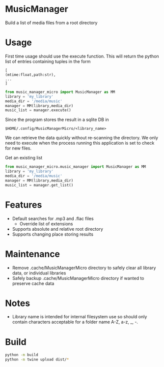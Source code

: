 # MusicManager

Build a list of media files from a root directory

# Usage

First time usage should use the execute function. This will return the python list of entries containing tuples in the form

```
[
(mtime:float,path:str),
...
]
```

```python
from music_manager_micro import MusicManager as MM
library = 'my_library'
media_dir = '/media/music'
manager = MM(library,media_dir)
music_list = manager.execute()
```

Since the program stores the result in a sqlite DB in

```
$HOME/.config/MusicManagerMicro/<library_name>
```

We can retrieve the data quickly without re-scanning the directory. We only need to execute when the process running this application is set to check for new files.

Get an existing list

```python
from music_manager_micro.music_manager import MusicManager as MM
library = 'my_library'
media_dir = '/media/music'
manager = MM(library,media_dir)
music_list = manager.get_list()
```

# Features

-   Default searches for .mp3 and .flac files
    -   Override list of extensions
-   Supports absolute and relative root directory
-   Supports changing place storing results

# Maintenance

-   Remove .cache/MusicManagerMicro directory to safely clear all library data, or individual libraries
-   Safely backup .cache/MusicManagerMicro directory if wanted to preserve cache data

# Notes

-   Library name is intended for internal filesystem use so should only contain characters acceptable for a folder name A-Z, a-z, \_, -.

# Build

```bash
python -m build
python -m twine upload dist/*
```
